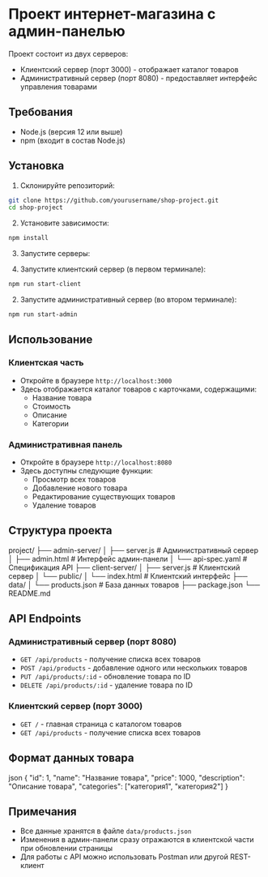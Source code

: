 # Проект интернет-магазина с админ-панелью

Проект состоит из двух серверов:
- Клиентский сервер (порт 3000) - отображает каталог товаров
- Административный сервер (порт 8080) - предоставляет интерфейс управления товарами

## Требования

- Node.js (версия 12 или выше)
- npm (входит в состав Node.js)

## Установка

1. Склонируйте репозиторий:

```bash
git clone https://github.com/yourusername/shop-project.git
cd shop-project
```

2. Установите зависимости:

```bash
npm install
```

3. Запустите серверы:

1. Запустите клиентский сервер (в первом терминале):

```bash
npm run start-client
```

2. Запустите административный сервер (во втором терминале):

```bash
npm run start-admin
```

## Использование

### Клиентская часть
- Откройте в браузере `http://localhost:3000`
- Здесь отображается каталог товаров с карточками, содержащими:
  - Название товара
  - Стоимость
  - Описание
  - Категории

### Административная панель
- Откройте в браузере `http://localhost:8080`
- Здесь доступны следующие функции:
  - Просмотр всех товаров
  - Добавление нового товара
  - Редактирование существующих товаров
  - Удаление товаров

## Структура проекта

project/
├── admin-server/
│ ├── server.js # Административный сервер
│ ├── admin.html # Интерфейс админ-панели
│ └── api-spec.yaml # Спецификация API
├── client-server/
│ ├── server.js # Клиентский сервер
│ └── public/
│ └── index.html # Клиентский интерфейс
├── data/
│ └── products.json # База данных товаров
├── package.json
└── README.md

## API Endpoints

### Административный сервер (порт 8080)

- `GET /api/products` - получение списка всех товаров
- `POST /api/products` - добавление одного или нескольких товаров
- `PUT /api/products/:id` - обновление товара по ID
- `DELETE /api/products/:id` - удаление товара по ID

### Клиентский сервер (порт 3000)

- `GET /` - главная страница с каталогом товаров
- `GET /api/products` - получение списка всех товаров

## Формат данных товара

json
{
"id": 1,
"name": "Название товара",
"price": 1000,
"description": "Описание товара",
"categories": ["категория1", "категория2"]
}

## Примечания

- Все данные хранятся в файле `data/products.json`
- Изменения в админ-панели сразу отражаются в клиентской части при обновлении страницы
- Для работы с API можно использовать Postman или другой REST-клиент
